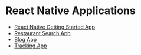 # React Native Applications

- [React Native Getting Started App](https://github.com/javamultiplex/react-native/tree/master/rn-starter)
- [Restaurant Search App](https://github.com/javamultiplex/react-native/tree/master/food)
- [Blog App](https://github.com/javamultiplex/react-native/tree/master/blog)
- [Tracking App](https://github.com/javamultiplex/react-native/tree/master/tracks)
